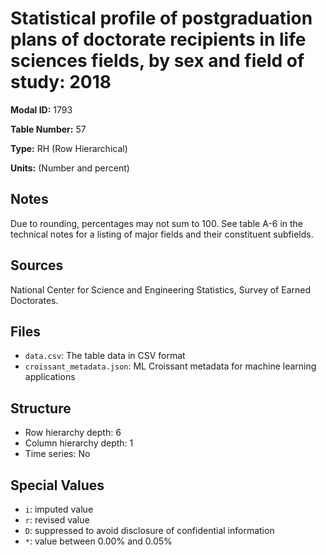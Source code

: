 # Statistical profile of postgraduation plans of doctorate recipients in life sciences fields, by sex and field of study: 2018

**Modal ID:** 1793

**Table Number:** 57

**Type:** RH (Row Hierarchical)

**Units:** (Number and percent)

## Notes

Due to rounding, percentages may not sum to 100. See table A-6 in the technical notes for a listing of major fields and their constituent subfields.

## Sources

National Center for Science and Engineering Statistics, Survey of Earned Doctorates.

## Files

- `data.csv`: The table data in CSV format
- `croissant_metadata.json`: ML Croissant metadata for machine learning applications

## Structure

- Row hierarchy depth: 6
- Column hierarchy depth: 1
- Time series: No

## Special Values

- `i`: imputed value
- `r`: revised value
- `D`: suppressed to avoid disclosure of confidential information
- `*`: value between 0.00% and 0.05%
